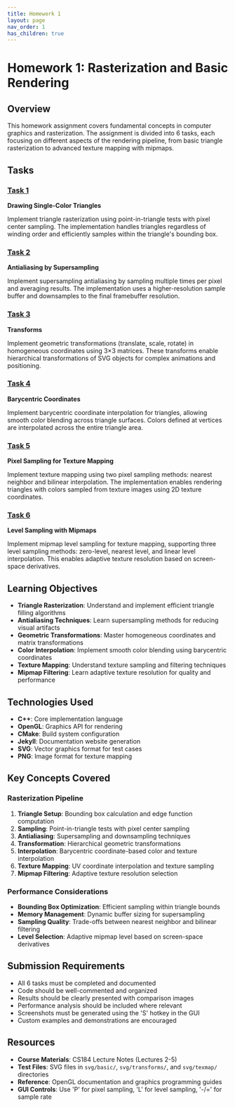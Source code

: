 ```yaml
---
title: Homework 1
layout: page
nav_order: 1
has_children: true
---
```


# Homework 1: Rasterization and Basic Rendering

## Overview

This homework assignment covers fundamental concepts in computer graphics and rasterization. The assignment is divided into 6 tasks, each focusing on different aspects of the rendering pipeline, from basic triangle rasterization to advanced texture mapping with mipmaps.

## Tasks

### [Task 1](Task1/)

**Drawing Single-Color Triangles**

Implement triangle rasterization using point-in-triangle tests with pixel center sampling. The implementation handles triangles regardless of winding order and efficiently samples within the triangle's bounding box.

### [Task 2](Task2/)

**Antialiasing by Supersampling**

Implement supersampling antialiasing by sampling multiple times per pixel and averaging results. The implementation uses a higher-resolution sample buffer and downsamples to the final framebuffer resolution.

### [Task 3](Task3/)

**Transforms**

Implement geometric transformations (translate, scale, rotate) in homogeneous coordinates using 3×3 matrices. These transforms enable hierarchical transformations of SVG objects for complex animations and positioning.

### [Task 4](Task4/)

**Barycentric Coordinates**

Implement barycentric coordinate interpolation for triangles, allowing smooth color blending across triangle surfaces. Colors defined at vertices are interpolated across the entire triangle area.

### [Task 5](Task5/)

**Pixel Sampling for Texture Mapping**

Implement texture mapping using two pixel sampling methods: nearest neighbor and bilinear interpolation. The implementation enables rendering triangles with colors sampled from texture images using 2D texture coordinates.

### [Task 6](Task6/)

**Level Sampling with Mipmaps**

Implement mipmap level sampling for texture mapping, supporting three level sampling methods: zero-level, nearest level, and linear level interpolation. This enables adaptive texture resolution based on screen-space derivatives.

## Learning Objectives

- **Triangle Rasterization**: Understand and implement efficient triangle filling algorithms
- **Antialiasing Techniques**: Learn supersampling methods for reducing visual artifacts
- **Geometric Transformations**: Master homogeneous coordinates and matrix transformations
- **Color Interpolation**: Implement smooth color blending using barycentric coordinates
- **Texture Mapping**: Understand texture sampling and filtering techniques
- **Mipmap Filtering**: Learn adaptive texture resolution for quality and performance

## Technologies Used

- **C++**: Core implementation language
- **OpenGL**: Graphics API for rendering
- **CMake**: Build system configuration
- **Jekyll**: Documentation website generation
- **SVG**: Vector graphics format for test cases
- **PNG**: Image format for texture mapping

## Key Concepts Covered

### Rasterization Pipeline

1. **Triangle Setup**: Bounding box calculation and edge function computation
2. **Sampling**: Point-in-triangle tests with pixel center sampling
3. **Antialiasing**: Supersampling and downsampling techniques
4. **Transformation**: Hierarchical geometric transformations
5. **Interpolation**: Barycentric coordinate-based color and texture interpolation
6. **Texture Mapping**: UV coordinate interpolation and texture sampling
7. **Mipmap Filtering**: Adaptive texture resolution selection

### Performance Considerations

- **Bounding Box Optimization**: Efficient sampling within triangle bounds
- **Memory Management**: Dynamic buffer sizing for supersampling
- **Sampling Quality**: Trade-offs between nearest neighbor and bilinear filtering
- **Level Selection**: Adaptive mipmap level based on screen-space derivatives

## Submission Requirements

- All 6 tasks must be completed and documented
- Code should be well-commented and organized
- Results should be clearly presented with comparison images
- Performance analysis should be included where relevant
- Screenshots must be generated using the 'S' hotkey in the GUI
- Custom examples and demonstrations are encouraged

## Resources

- **Course Materials**: CS184 Lecture Notes (Lectures 2-5)
- **Test Files**: SVG files in `svg/basic/`, `svg/transforms/`, and `svg/texmap/` directories
- **Reference**: OpenGL documentation and graphics programming guides
- **GUI Controls**: Use 'P' for pixel sampling, 'L' for level sampling, '-/=' for sample rate
